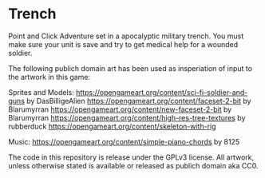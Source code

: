 # Trench
Point and Click Adventure set in a apocalyptic military trench. You must make sure your unit is save and try to get medical help for a wounded soldier.

The following publich domain art has been used as insperiation of input to the artwork in this game:

Sprites and Models:
https://opengameart.org/content/sci-fi-soldier-and-guns by DasBilligeAlien
https://opengameart.org/content/faceset-2-bit by Blarumyrran
https://opengameart.org/content/new-faceset-2-bit by Blarumyrran
https://opengameart.org/content/high-res-tree-textures by rubberduck
https://opengameart.org/content/skeleton-with-rig

Music:
https://opengameart.org/content/simple-piano-chords by 8125

The code in this repository is release under the GPLv3 license. All artwork, unless otherwise stated is available or released as publich domain aka CC0.
